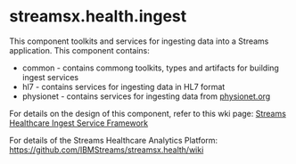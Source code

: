 # streamsx.health.ingest

This component toolkits and services for ingesting data into a Streams application.  This component contains:

* common - contains commong toolkits, types and artifacts for building ingest services 
* hl7 - contains services for ingesting data in HL7 format
* physionet - contains services for ingesting data from [physionet.org](http://physionet.org/)

For details on the design of this component, refer to this wki page:
[Streams Healthcare Ingest Service Framework](https://github.com/IBMStreams/streamsx.health/wiki/Ingest-Service-Framework)

For details of the Streams Healthcare Analytics Platform:
https://github.com/IBMStreams/streamsx.health/wiki


